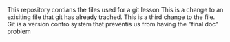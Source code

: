 This repository contians the files used for a git lesson
This is a change to an exisiting file that git has already trached.
This is a third change to the file.
Git is a version contro system that preventis us from having the "final doc" problem
